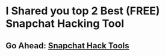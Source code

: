 # I Shared you top 2 Best (FREE) Snapchat Hacking Tool
## Go Ahead:  [Snapchat Hack Tools](https://lookerstudio.google.com/s/ikYmSl2jflg)
